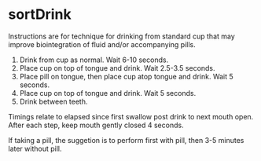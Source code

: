 # sortDrink

Instructions are for technique for drinking from standard cup that may improve biointegration of fluid and/or accompanying pills.

1. Drink from cup as normal. Wait 6-10 seconds.
2. Place cup on top of tongue and drink. Wait 2.5-3.5 seconds.
3. Place pill on tongue, then place cup atop tongue and drink. Wait 5 seconds.
4. Place cup on top of tongue and drink. Wait 5 seconds.
5. Drink between teeth.

Timings relate to elapsed since first swallow post drink to next mouth open. After each step, keep mouth gently closed 4 seconds. 

If taking a pill, the suggetion is to perform first with pill, then 3-5 minutes later without pill. 
